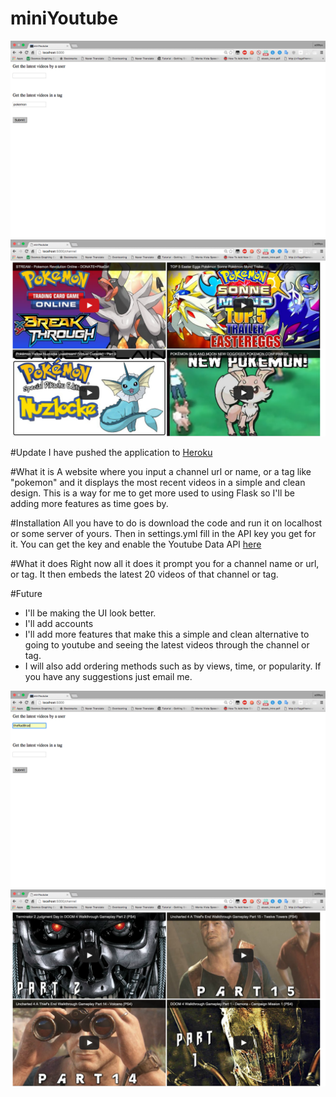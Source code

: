 # miniYoutube

![alt tag](/assets/home1.png)
![alt tag](/assets/result1.png)

#Update
I have pushed the application to [Heroku](https://quiet-cove-22921.herokuapp.com/)

#What it is
A website where you input a channel url or name, or a tag like "pokemon" and it displays the most recent videos in a simple and clean design. This is a way for me to get more used to using Flask so I'll be adding more features as time goes by.

#Installation
All you have to do is download the code and run it on localhost or some server of yours. Then in settings.yml fill in the API key you get for it. You can get the key and enable the Youtube Data API [here](https://console.developers.google.com/)

#What it does
Right now all it does it prompt you for a channel name or url, or tag. It then embeds the latest 20 videos of that channel or tag.

#Future
 - I'll be making the UI look better.
 - I'll add accounts
 - I'll add more features that make this a simple and clean alternative to going to youtube and seeing the latest videos through the channel or tag. 
 - I will also add ordering methods such as by views, time, or popularity. 
If you have any suggestions just email me.  

![alt tag](/assets/home2.png)
![alt tag](/assets/result2.png)
